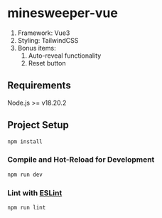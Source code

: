 # minesweeper-vue

1. Framework: Vue3
2. Styling: TailwindCSS
3. Bonus items:
   1. Auto-reveal functionality
   2. Reset button

## Requirements

Node.js >= v18.20.2

## Project Setup

```sh
npm install
```

### Compile and Hot-Reload for Development

```sh
npm run dev
```

### Lint with [ESLint](https://eslint.org/)

```sh
npm run lint
```
